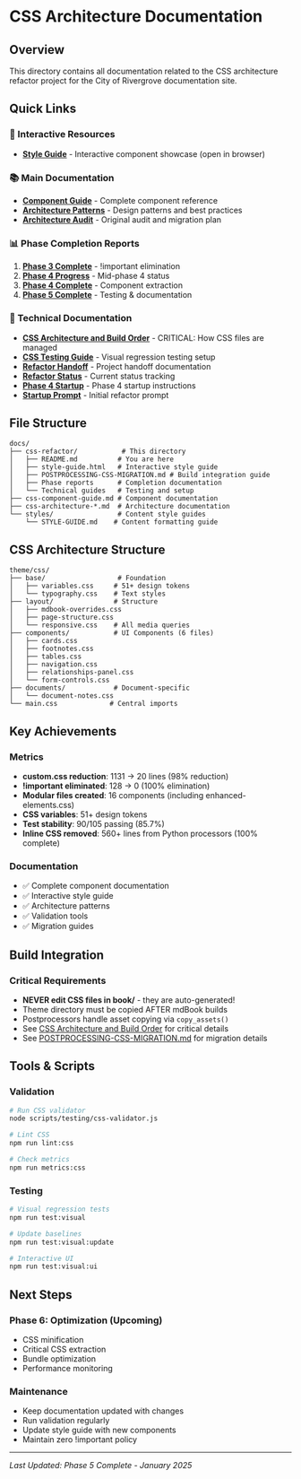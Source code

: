 # CSS Architecture Documentation

## Overview
This directory contains all documentation related to the CSS architecture refactor project for the City of Rivergrove documentation site.

## Quick Links

### 🎨 Interactive Resources
- **[Style Guide](style-guide.html)** - Interactive component showcase (open in browser)

### 📚 Main Documentation
- **[Component Guide](../css-component-guide.md)** - Complete component reference
- **[Architecture Patterns](../css-architecture-patterns.md)** - Design patterns and best practices
- **[Architecture Audit](../css-architecture-audit.md)** - Original audit and migration plan

### 📊 Phase Completion Reports
1. **[Phase 3 Complete](CSS-REFACTOR-PHASE-3-COMPLETE.md)** - !important elimination
2. **[Phase 4 Progress](CSS-REFACTOR-PHASE-4-PROGRESS.md)** - Mid-phase 4 status
3. **[Phase 4 Complete](CSS-REFACTOR-PHASE-4-COMPLETE.md)** - Component extraction
4. **[Phase 5 Complete](CSS-REFACTOR-PHASE-5-COMPLETE.md)** - Testing & documentation

### 🔧 Technical Documentation
- **[CSS Architecture and Build Order](../css-architecture-and-build-order.md)** - CRITICAL: How CSS files are managed
- **[CSS Testing Guide](README-CSS-TESTING.md)** - Visual regression testing setup
- **[Refactor Handoff](../css-refactor-handoff.md)** - Project handoff documentation
- **[Refactor Status](CSS-REFACTOR-STATUS.md)** - Current status tracking
- **[Phase 4 Startup](css-refactor-phase-4-startup.md)** - Phase 4 startup instructions
- **[Startup Prompt](css-refactor-startup-prompt.md)** - Initial refactor prompt

## File Structure

```
docs/
├── css-refactor/           # This directory
│   ├── README.md          # You are here
│   ├── style-guide.html   # Interactive style guide
│   ├── POSTPROCESSING-CSS-MIGRATION.md # Build integration guide
│   ├── Phase reports      # Completion documentation
│   └── Technical guides   # Testing and setup
├── css-component-guide.md # Component documentation
├── css-architecture-*.md  # Architecture documentation
└── styles/                # Content style guides
    └── STYLE-GUIDE.md    # Content formatting guide
```

## CSS Architecture Structure

```
theme/css/
├── base/                  # Foundation
│   ├── variables.css     # 51+ design tokens
│   └── typography.css    # Text styles
├── layout/               # Structure
│   ├── mdbook-overrides.css
│   ├── page-structure.css
│   └── responsive.css    # All media queries
├── components/           # UI Components (6 files)
│   ├── cards.css
│   ├── footnotes.css
│   ├── tables.css
│   ├── navigation.css
│   ├── relationships-panel.css
│   └── form-controls.css
├── documents/            # Document-specific
│   └── document-notes.css
└── main.css             # Central imports
```

## Key Achievements

### Metrics
- **custom.css reduction**: 1131 → 20 lines (98% reduction)
- **!important eliminated**: 128 → 0 (100% elimination)
- **Modular files created**: 16 components (including enhanced-elements.css)
- **CSS variables**: 51+ design tokens
- **Test stability**: 90/105 passing (85.7%)
- **Inline CSS removed**: 560+ lines from Python processors (100% complete)

### Documentation
- ✅ Complete component documentation
- ✅ Interactive style guide
- ✅ Architecture patterns
- ✅ Validation tools
- ✅ Migration guides

## Build Integration

### Critical Requirements
- **NEVER edit CSS files in book/** - they are auto-generated!
- Theme directory must be copied AFTER mdBook builds
- Postprocessors handle asset copying via `copy_assets()`
- See [CSS Architecture and Build Order](../css-architecture-and-build-order.md) for critical details
- See [POSTPROCESSING-CSS-MIGRATION.md](POSTPROCESSING-CSS-MIGRATION.md) for migration details

## Tools & Scripts

### Validation
```bash
# Run CSS validator
node scripts/testing/css-validator.js

# Lint CSS
npm run lint:css

# Check metrics
npm run metrics:css
```

### Testing
```bash
# Visual regression tests
npm run test:visual

# Update baselines
npm run test:visual:update

# Interactive UI
npm run test:visual:ui
```

## Next Steps

### Phase 6: Optimization (Upcoming)
- CSS minification
- Critical CSS extraction
- Bundle optimization
- Performance monitoring

### Maintenance
- Keep documentation updated with changes
- Run validation regularly
- Update style guide with new components
- Maintain zero !important policy

---

*Last Updated: Phase 5 Complete - January 2025*
